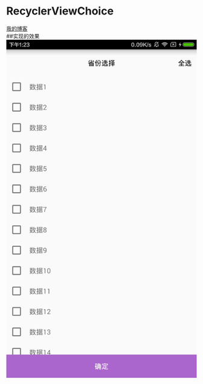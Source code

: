 # RecyclerViewChoice
[我的博客](https://blog.csdn.net/qq_32895969)  
##实现的效果
![效果图](https://github.com/zylgithub/RecyclerViewChoice/blob/master/pic/shilitu.png "效果图") 
